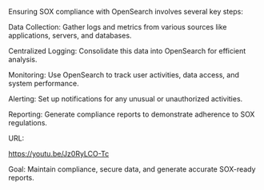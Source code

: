 Ensuring SOX compliance with OpenSearch involves several key steps:

Data Collection: Gather logs and metrics from various sources like applications, servers, and databases.

Centralized Logging: Consolidate this data into OpenSearch for efficient analysis.

Monitoring: Use OpenSearch to track user activities, data access, and system performance.

Alerting: Set up notifications for any unusual or unauthorized activities.

Reporting: Generate compliance reports to demonstrate adherence to SOX regulations.

URL:

https://youtu.be/Jz0RyLCO-Tc

Goal: Maintain compliance, secure data, and generate accurate SOX-ready reports.
